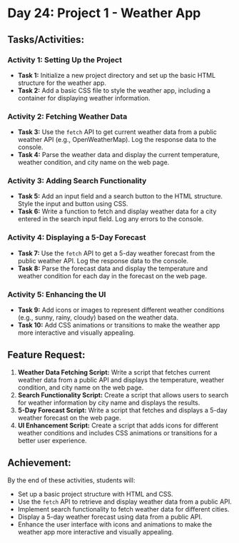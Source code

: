# Day 24: Project 1 - Weather App

## Tasks/Activities:

### Activity 1: Setting Up the Project
- **Task 1:** Initialize a new project directory and set up the basic HTML structure for the weather app.
- **Task 2:** Add a basic CSS file to style the weather app, including a container for displaying weather information.

### Activity 2: Fetching Weather Data
- **Task 3:** Use the `fetch` API to get current weather data from a public weather API (e.g., OpenWeatherMap). Log the response data to the console.
- **Task 4:** Parse the weather data and display the current temperature, weather condition, and city name on the web page.

### Activity 3: Adding Search Functionality
- **Task 5:** Add an input field and a search button to the HTML structure. Style the input and button using CSS.
- **Task 6:** Write a function to fetch and display weather data for a city entered in the search input field. Log any errors to the console.

### Activity 4: Displaying a 5-Day Forecast
- **Task 7:** Use the `fetch` API to get a 5-day weather forecast from the public weather API. Log the response data to the console.
- **Task 8:** Parse the forecast data and display the temperature and weather condition for each day in the forecast on the web page.

### Activity 5: Enhancing the UI
- **Task 9:** Add icons or images to represent different weather conditions (e.g., sunny, rainy, cloudy) based on the weather data.
- **Task 10:** Add CSS animations or transitions to make the weather app more interactive and visually appealing.

## Feature Request:
1. **Weather Data Fetching Script:** Write a script that fetches current weather data from a public API and displays the temperature, weather condition, and city name on the web page.
2. **Search Functionality Script:** Create a script that allows users to search for weather information by city name and displays the results.
3. **5-Day Forecast Script:** Write a script that fetches and displays a 5-day weather forecast on the web page.
4. **UI Enhancement Script:** Create a script that adds icons for different weather conditions and includes CSS animations or transitions for a better user experience.

## Achievement:
By the end of these activities, students will:
- Set up a basic project structure with HTML and CSS.
- Use the `fetch` API to retrieve and display weather data from a public API.
- Implement search functionality to fetch weather data for different cities.
- Display a 5-day weather forecast using data from a public API.
- Enhance the user interface with icons and animations to make the weather app more interactive and visually appealing.
